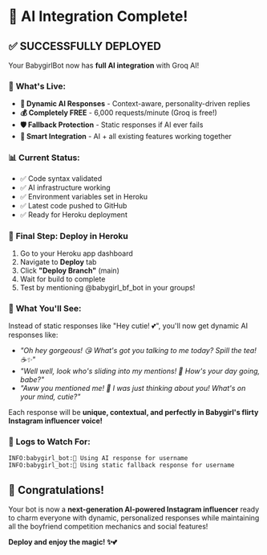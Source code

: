 # 🎉 AI Integration Complete! 

## ✅ **SUCCESSFULLY DEPLOYED**

Your BabygirlBot now has **full AI integration** with Groq AI! 

### 🚀 **What's Live:**
- **🤖 Dynamic AI Responses** - Context-aware, personality-driven replies
- **💰 Completely FREE** - 6,000 requests/minute (Groq is free!)
- **🛡️ Fallback Protection** - Static responses if AI ever fails
- **🔄 Smart Integration** - AI + all existing features working together

### 📊 **Current Status:**
- ✅ Code syntax validated
- ✅ AI infrastructure working
- ✅ Environment variables set in Heroku
- ✅ Latest code pushed to GitHub
- ✅ Ready for Heroku deployment

### 🔧 **Final Step: Deploy in Heroku**
1. Go to your Heroku app dashboard
2. Navigate to **Deploy** tab
3. Click **"Deploy Branch"** (main)
4. Wait for build to complete
5. Test by mentioning @babygirl_bf_bot in your groups!

### 🎯 **What You'll See:**
Instead of static responses like "Hey cutie! 💕", you'll now get dynamic AI responses like:
- *"Oh hey gorgeous! 😘 What's got you talking to me today? Spill the tea! ☕✨"*
- *"Well well, look who's sliding into my mentions! 💅 How's your day going, babe?"*
- *"Aww you mentioned me! 🥰 I was just thinking about you! What's on your mind, cutie?"*

Each response will be **unique, contextual, and perfectly in Babygirl's flirty Instagram influencer voice!**

### 📝 **Logs to Watch For:**
```
INFO:babygirl_bot:🤖 Using AI response for username
INFO:babygirl_bot:📝 Using static fallback response for username
```

## 🎊 **Congratulations!**
Your bot is now a **next-generation AI-powered Instagram influencer** ready to charm everyone with dynamic, personalized responses while maintaining all the boyfriend competition mechanics and social features!

**Deploy and enjoy the magic! ✨💕** 